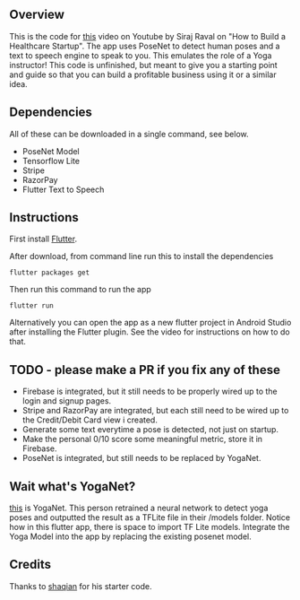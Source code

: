 


## Overview

This is the code for [this](https://youtu.be/b8xlCNzkX5w) video on Youtube by Siraj Raval on "How to Build a Healthcare Startup". The app uses PoseNet to detect human poses and a text to speech engine to speak to you. This emulates the role of a Yoga instructor! This code is unfinished, but meant to give you a starting point and guide so that you can build a profitable business using it or a similar idea. 

## Dependencies

All of these can be downloaded in a single command, see below. 

- PoseNet Model 
- Tensorflow Lite
- Stripe
- RazorPay
- Flutter Text to Speech

## Instructions

First install [Flutter](https://flutter.dev/docs/get-started/install). 

After download, from command line run this to install the dependencies
```
flutter packages get
```
Then run this command to run the app

```
flutter run
```
Alternatively you can open the app as a new flutter project in Android Studio after installing the Flutter plugin. See the video for instructions on how to do that. 

## TODO - please make a PR if you fix any of these

- Firebase is integrated, but it still needs to be properly wired up to the login and signup pages.
- Stripe and RazorPay are integrated, but each still need to be wired up to the Credit/Debit Card view i created.
- Generate some text everytime a pose is detected, not just on startup.
- Make the personal 0/10 score some meaningful metric, store it in Firebase.
- PoseNet is integrated, but still needs to be replaced by YogaNet. 

## Wait what's YogaNet?

[this](https://github.com/smellslikeml/YogAI) is YogaNet. This person retrained a neural network to detect yoga poses and outputted the result as a TFLite file in their /models folder. Notice how in this flutter app, there is space to import TF Lite models. Integrate the Yoga Model into the app by replacing the existing posenet model. 

## Credits

Thanks to [shaqian](https://github.com/shaqian/flutter_realtime_detection) for his starter code. 
